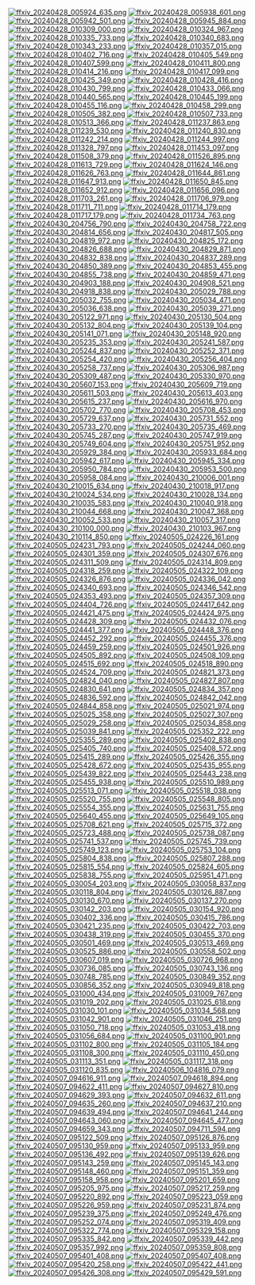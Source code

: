 [![ffxiv_20240428_005924_635.png](./image_e_thumb/ffxiv_20240428_005924_635.png.thumb.jpg)](./image_e/ffxiv_20240428_005924_635.png) 
[![ffxiv_20240428_005938_601.png](./image_e_thumb/ffxiv_20240428_005938_601.png.thumb.jpg)](./image_e/ffxiv_20240428_005938_601.png) 
[![ffxiv_20240428_005942_501.png](./image_e_thumb/ffxiv_20240428_005942_501.png.thumb.jpg)](./image_e/ffxiv_20240428_005942_501.png) 
[![ffxiv_20240428_005945_884.png](./image_e_thumb/ffxiv_20240428_005945_884.png.thumb.jpg)](./image_e/ffxiv_20240428_005945_884.png) 
[![ffxiv_20240428_010309_000.png](./image_e_thumb/ffxiv_20240428_010309_000.png.thumb.jpg)](./image_e/ffxiv_20240428_010309_000.png) 
[![ffxiv_20240428_010324_967.png](./image_e_thumb/ffxiv_20240428_010324_967.png.thumb.jpg)](./image_e/ffxiv_20240428_010324_967.png) 
[![ffxiv_20240428_010335_733.png](./image_e_thumb/ffxiv_20240428_010335_733.png.thumb.jpg)](./image_e/ffxiv_20240428_010335_733.png) 
[![ffxiv_20240428_010340_683.png](./image_e_thumb/ffxiv_20240428_010340_683.png.thumb.jpg)](./image_e/ffxiv_20240428_010340_683.png) 
[![ffxiv_20240428_010343_233.png](./image_e_thumb/ffxiv_20240428_010343_233.png.thumb.jpg)](./image_e/ffxiv_20240428_010343_233.png) 
[![ffxiv_20240428_010357_015.png](./image_e_thumb/ffxiv_20240428_010357_015.png.thumb.jpg)](./image_e/ffxiv_20240428_010357_015.png) 
[![ffxiv_20240428_010402_716.png](./image_e_thumb/ffxiv_20240428_010402_716.png.thumb.jpg)](./image_e/ffxiv_20240428_010402_716.png) 
[![ffxiv_20240428_010405_549.png](./image_e_thumb/ffxiv_20240428_010405_549.png.thumb.jpg)](./image_e/ffxiv_20240428_010405_549.png) 
[![ffxiv_20240428_010407_599.png](./image_e_thumb/ffxiv_20240428_010407_599.png.thumb.jpg)](./image_e/ffxiv_20240428_010407_599.png) 
[![ffxiv_20240428_010411_800.png](./image_e_thumb/ffxiv_20240428_010411_800.png.thumb.jpg)](./image_e/ffxiv_20240428_010411_800.png) 
[![ffxiv_20240428_010414_216.png](./image_e_thumb/ffxiv_20240428_010414_216.png.thumb.jpg)](./image_e/ffxiv_20240428_010414_216.png) 
[![ffxiv_20240428_010417_099.png](./image_e_thumb/ffxiv_20240428_010417_099.png.thumb.jpg)](./image_e/ffxiv_20240428_010417_099.png) 
[![ffxiv_20240428_010425_349.png](./image_e_thumb/ffxiv_20240428_010425_349.png.thumb.jpg)](./image_e/ffxiv_20240428_010425_349.png) 
[![ffxiv_20240428_010428_416.png](./image_e_thumb/ffxiv_20240428_010428_416.png.thumb.jpg)](./image_e/ffxiv_20240428_010428_416.png) 
[![ffxiv_20240428_010430_799.png](./image_e_thumb/ffxiv_20240428_010430_799.png.thumb.jpg)](./image_e/ffxiv_20240428_010430_799.png) 
[![ffxiv_20240428_010433_066.png](./image_e_thumb/ffxiv_20240428_010433_066.png.thumb.jpg)](./image_e/ffxiv_20240428_010433_066.png) 
[![ffxiv_20240428_010440_565.png](./image_e_thumb/ffxiv_20240428_010440_565.png.thumb.jpg)](./image_e/ffxiv_20240428_010440_565.png) 
[![ffxiv_20240428_010445_199.png](./image_e_thumb/ffxiv_20240428_010445_199.png.thumb.jpg)](./image_e/ffxiv_20240428_010445_199.png) 
[![ffxiv_20240428_010455_116.png](./image_e_thumb/ffxiv_20240428_010455_116.png.thumb.jpg)](./image_e/ffxiv_20240428_010455_116.png) 
[![ffxiv_20240428_010458_299.png](./image_e_thumb/ffxiv_20240428_010458_299.png.thumb.jpg)](./image_e/ffxiv_20240428_010458_299.png) 
[![ffxiv_20240428_010505_382.png](./image_e_thumb/ffxiv_20240428_010505_382.png.thumb.jpg)](./image_e/ffxiv_20240428_010505_382.png) 
[![ffxiv_20240428_010507_733.png](./image_e_thumb/ffxiv_20240428_010507_733.png.thumb.jpg)](./image_e/ffxiv_20240428_010507_733.png) 
[![ffxiv_20240428_010513_366.png](./image_e_thumb/ffxiv_20240428_010513_366.png.thumb.jpg)](./image_e/ffxiv_20240428_010513_366.png) 
[![ffxiv_20240428_011237_863.png](./image_e_thumb/ffxiv_20240428_011237_863.png.thumb.jpg)](./image_e/ffxiv_20240428_011237_863.png) 
[![ffxiv_20240428_011239_530.png](./image_e_thumb/ffxiv_20240428_011239_530.png.thumb.jpg)](./image_e/ffxiv_20240428_011239_530.png) 
[![ffxiv_20240428_011240_830.png](./image_e_thumb/ffxiv_20240428_011240_830.png.thumb.jpg)](./image_e/ffxiv_20240428_011240_830.png) 
[![ffxiv_20240428_011242_214.png](./image_e_thumb/ffxiv_20240428_011242_214.png.thumb.jpg)](./image_e/ffxiv_20240428_011242_214.png) 
[![ffxiv_20240428_011244_997.png](./image_e_thumb/ffxiv_20240428_011244_997.png.thumb.jpg)](./image_e/ffxiv_20240428_011244_997.png) 
[![ffxiv_20240428_011328_797.png](./image_e_thumb/ffxiv_20240428_011328_797.png.thumb.jpg)](./image_e/ffxiv_20240428_011328_797.png) 
[![ffxiv_20240428_011453_097.png](./image_e_thumb/ffxiv_20240428_011453_097.png.thumb.jpg)](./image_e/ffxiv_20240428_011453_097.png) 
[![ffxiv_20240428_011508_379.png](./image_e_thumb/ffxiv_20240428_011508_379.png.thumb.jpg)](./image_e/ffxiv_20240428_011508_379.png) 
[![ffxiv_20240428_011526_895.png](./image_e_thumb/ffxiv_20240428_011526_895.png.thumb.jpg)](./image_e/ffxiv_20240428_011526_895.png) 
[![ffxiv_20240428_011613_729.png](./image_e_thumb/ffxiv_20240428_011613_729.png.thumb.jpg)](./image_e/ffxiv_20240428_011613_729.png) 
[![ffxiv_20240428_011624_146.png](./image_e_thumb/ffxiv_20240428_011624_146.png.thumb.jpg)](./image_e/ffxiv_20240428_011624_146.png) 
[![ffxiv_20240428_011626_763.png](./image_e_thumb/ffxiv_20240428_011626_763.png.thumb.jpg)](./image_e/ffxiv_20240428_011626_763.png) 
[![ffxiv_20240428_011644_861.png](./image_e_thumb/ffxiv_20240428_011644_861.png.thumb.jpg)](./image_e/ffxiv_20240428_011644_861.png) 
[![ffxiv_20240428_011647_913.png](./image_e_thumb/ffxiv_20240428_011647_913.png.thumb.jpg)](./image_e/ffxiv_20240428_011647_913.png) 
[![ffxiv_20240428_011650_845.png](./image_e_thumb/ffxiv_20240428_011650_845.png.thumb.jpg)](./image_e/ffxiv_20240428_011650_845.png) 
[![ffxiv_20240428_011652_912.png](./image_e_thumb/ffxiv_20240428_011652_912.png.thumb.jpg)](./image_e/ffxiv_20240428_011652_912.png) 
[![ffxiv_20240428_011656_096.png](./image_e_thumb/ffxiv_20240428_011656_096.png.thumb.jpg)](./image_e/ffxiv_20240428_011656_096.png) 
[![ffxiv_20240428_011703_261.png](./image_e_thumb/ffxiv_20240428_011703_261.png.thumb.jpg)](./image_e/ffxiv_20240428_011703_261.png) 
[![ffxiv_20240428_011706_979.png](./image_e_thumb/ffxiv_20240428_011706_979.png.thumb.jpg)](./image_e/ffxiv_20240428_011706_979.png) 
[![ffxiv_20240428_011711_711.png](./image_e_thumb/ffxiv_20240428_011711_711.png.thumb.jpg)](./image_e/ffxiv_20240428_011711_711.png) 
[![ffxiv_20240428_011714_179.png](./image_e_thumb/ffxiv_20240428_011714_179.png.thumb.jpg)](./image_e/ffxiv_20240428_011714_179.png) 
[![ffxiv_20240428_011717_179.png](./image_e_thumb/ffxiv_20240428_011717_179.png.thumb.jpg)](./image_e/ffxiv_20240428_011717_179.png) 
[![ffxiv_20240428_011734_763.png](./image_e_thumb/ffxiv_20240428_011734_763.png.thumb.jpg)](./image_e/ffxiv_20240428_011734_763.png) 
[![ffxiv_20240430_204756_790.png](./image_e_thumb/ffxiv_20240430_204756_790.png.thumb.jpg)](./image_e/ffxiv_20240430_204756_790.png) 
[![ffxiv_20240430_204758_722.png](./image_e_thumb/ffxiv_20240430_204758_722.png.thumb.jpg)](./image_e/ffxiv_20240430_204758_722.png) 
[![ffxiv_20240430_204814_656.png](./image_e_thumb/ffxiv_20240430_204814_656.png.thumb.jpg)](./image_e/ffxiv_20240430_204814_656.png) 
[![ffxiv_20240430_204817_505.png](./image_e_thumb/ffxiv_20240430_204817_505.png.thumb.jpg)](./image_e/ffxiv_20240430_204817_505.png) 
[![ffxiv_20240430_204819_972.png](./image_e_thumb/ffxiv_20240430_204819_972.png.thumb.jpg)](./image_e/ffxiv_20240430_204819_972.png) 
[![ffxiv_20240430_204825_172.png](./image_e_thumb/ffxiv_20240430_204825_172.png.thumb.jpg)](./image_e/ffxiv_20240430_204825_172.png) 
[![ffxiv_20240430_204826_688.png](./image_e_thumb/ffxiv_20240430_204826_688.png.thumb.jpg)](./image_e/ffxiv_20240430_204826_688.png) 
[![ffxiv_20240430_204829_871.png](./image_e_thumb/ffxiv_20240430_204829_871.png.thumb.jpg)](./image_e/ffxiv_20240430_204829_871.png) 
[![ffxiv_20240430_204832_838.png](./image_e_thumb/ffxiv_20240430_204832_838.png.thumb.jpg)](./image_e/ffxiv_20240430_204832_838.png) 
[![ffxiv_20240430_204837_289.png](./image_e_thumb/ffxiv_20240430_204837_289.png.thumb.jpg)](./image_e/ffxiv_20240430_204837_289.png) 
[![ffxiv_20240430_204850_389.png](./image_e_thumb/ffxiv_20240430_204850_389.png.thumb.jpg)](./image_e/ffxiv_20240430_204850_389.png) 
[![ffxiv_20240430_204853_455.png](./image_e_thumb/ffxiv_20240430_204853_455.png.thumb.jpg)](./image_e/ffxiv_20240430_204853_455.png) 
[![ffxiv_20240430_204855_738.png](./image_e_thumb/ffxiv_20240430_204855_738.png.thumb.jpg)](./image_e/ffxiv_20240430_204855_738.png) 
[![ffxiv_20240430_204859_471.png](./image_e_thumb/ffxiv_20240430_204859_471.png.thumb.jpg)](./image_e/ffxiv_20240430_204859_471.png) 
[![ffxiv_20240430_204903_188.png](./image_e_thumb/ffxiv_20240430_204903_188.png.thumb.jpg)](./image_e/ffxiv_20240430_204903_188.png) 
[![ffxiv_20240430_204908_521.png](./image_e_thumb/ffxiv_20240430_204908_521.png.thumb.jpg)](./image_e/ffxiv_20240430_204908_521.png) 
[![ffxiv_20240430_204918_838.png](./image_e_thumb/ffxiv_20240430_204918_838.png.thumb.jpg)](./image_e/ffxiv_20240430_204918_838.png) 
[![ffxiv_20240430_205029_788.png](./image_e_thumb/ffxiv_20240430_205029_788.png.thumb.jpg)](./image_e/ffxiv_20240430_205029_788.png) 
[![ffxiv_20240430_205032_755.png](./image_e_thumb/ffxiv_20240430_205032_755.png.thumb.jpg)](./image_e/ffxiv_20240430_205032_755.png) 
[![ffxiv_20240430_205034_471.png](./image_e_thumb/ffxiv_20240430_205034_471.png.thumb.jpg)](./image_e/ffxiv_20240430_205034_471.png) 
[![ffxiv_20240430_205036_638.png](./image_e_thumb/ffxiv_20240430_205036_638.png.thumb.jpg)](./image_e/ffxiv_20240430_205036_638.png) 
[![ffxiv_20240430_205039_271.png](./image_e_thumb/ffxiv_20240430_205039_271.png.thumb.jpg)](./image_e/ffxiv_20240430_205039_271.png) 
[![ffxiv_20240430_205122_971.png](./image_e_thumb/ffxiv_20240430_205122_971.png.thumb.jpg)](./image_e/ffxiv_20240430_205122_971.png) 
[![ffxiv_20240430_205130_504.png](./image_e_thumb/ffxiv_20240430_205130_504.png.thumb.jpg)](./image_e/ffxiv_20240430_205130_504.png) 
[![ffxiv_20240430_205132_804.png](./image_e_thumb/ffxiv_20240430_205132_804.png.thumb.jpg)](./image_e/ffxiv_20240430_205132_804.png) 
[![ffxiv_20240430_205139_104.png](./image_e_thumb/ffxiv_20240430_205139_104.png.thumb.jpg)](./image_e/ffxiv_20240430_205139_104.png) 
[![ffxiv_20240430_205141_071.png](./image_e_thumb/ffxiv_20240430_205141_071.png.thumb.jpg)](./image_e/ffxiv_20240430_205141_071.png) 
[![ffxiv_20240430_205148_920.png](./image_e_thumb/ffxiv_20240430_205148_920.png.thumb.jpg)](./image_e/ffxiv_20240430_205148_920.png) 
[![ffxiv_20240430_205235_353.png](./image_e_thumb/ffxiv_20240430_205235_353.png.thumb.jpg)](./image_e/ffxiv_20240430_205235_353.png) 
[![ffxiv_20240430_205241_587.png](./image_e_thumb/ffxiv_20240430_205241_587.png.thumb.jpg)](./image_e/ffxiv_20240430_205241_587.png) 
[![ffxiv_20240430_205244_837.png](./image_e_thumb/ffxiv_20240430_205244_837.png.thumb.jpg)](./image_e/ffxiv_20240430_205244_837.png) 
[![ffxiv_20240430_205252_371.png](./image_e_thumb/ffxiv_20240430_205252_371.png.thumb.jpg)](./image_e/ffxiv_20240430_205252_371.png) 
[![ffxiv_20240430_205254_420.png](./image_e_thumb/ffxiv_20240430_205254_420.png.thumb.jpg)](./image_e/ffxiv_20240430_205254_420.png) 
[![ffxiv_20240430_205256_404.png](./image_e_thumb/ffxiv_20240430_205256_404.png.thumb.jpg)](./image_e/ffxiv_20240430_205256_404.png) 
[![ffxiv_20240430_205258_737.png](./image_e_thumb/ffxiv_20240430_205258_737.png.thumb.jpg)](./image_e/ffxiv_20240430_205258_737.png) 
[![ffxiv_20240430_205306_987.png](./image_e_thumb/ffxiv_20240430_205306_987.png.thumb.jpg)](./image_e/ffxiv_20240430_205306_987.png) 
[![ffxiv_20240430_205309_487.png](./image_e_thumb/ffxiv_20240430_205309_487.png.thumb.jpg)](./image_e/ffxiv_20240430_205309_487.png) 
[![ffxiv_20240430_205330_970.png](./image_e_thumb/ffxiv_20240430_205330_970.png.thumb.jpg)](./image_e/ffxiv_20240430_205330_970.png) 
[![ffxiv_20240430_205607_153.png](./image_e_thumb/ffxiv_20240430_205607_153.png.thumb.jpg)](./image_e/ffxiv_20240430_205607_153.png) 
[![ffxiv_20240430_205609_719.png](./image_e_thumb/ffxiv_20240430_205609_719.png.thumb.jpg)](./image_e/ffxiv_20240430_205609_719.png) 
[![ffxiv_20240430_205611_503.png](./image_e_thumb/ffxiv_20240430_205611_503.png.thumb.jpg)](./image_e/ffxiv_20240430_205611_503.png) 
[![ffxiv_20240430_205613_403.png](./image_e_thumb/ffxiv_20240430_205613_403.png.thumb.jpg)](./image_e/ffxiv_20240430_205613_403.png) 
[![ffxiv_20240430_205615_237.png](./image_e_thumb/ffxiv_20240430_205615_237.png.thumb.jpg)](./image_e/ffxiv_20240430_205615_237.png) 
[![ffxiv_20240430_205616_970.png](./image_e_thumb/ffxiv_20240430_205616_970.png.thumb.jpg)](./image_e/ffxiv_20240430_205616_970.png) 
[![ffxiv_20240430_205702_770.png](./image_e_thumb/ffxiv_20240430_205702_770.png.thumb.jpg)](./image_e/ffxiv_20240430_205702_770.png) 
[![ffxiv_20240430_205708_453.png](./image_e_thumb/ffxiv_20240430_205708_453.png.thumb.jpg)](./image_e/ffxiv_20240430_205708_453.png) 
[![ffxiv_20240430_205729_637.png](./image_e_thumb/ffxiv_20240430_205729_637.png.thumb.jpg)](./image_e/ffxiv_20240430_205729_637.png) 
[![ffxiv_20240430_205731_552.png](./image_e_thumb/ffxiv_20240430_205731_552.png.thumb.jpg)](./image_e/ffxiv_20240430_205731_552.png) 
[![ffxiv_20240430_205733_270.png](./image_e_thumb/ffxiv_20240430_205733_270.png.thumb.jpg)](./image_e/ffxiv_20240430_205733_270.png) 
[![ffxiv_20240430_205735_469.png](./image_e_thumb/ffxiv_20240430_205735_469.png.thumb.jpg)](./image_e/ffxiv_20240430_205735_469.png) 
[![ffxiv_20240430_205745_287.png](./image_e_thumb/ffxiv_20240430_205745_287.png.thumb.jpg)](./image_e/ffxiv_20240430_205745_287.png) 
[![ffxiv_20240430_205747_919.png](./image_e_thumb/ffxiv_20240430_205747_919.png.thumb.jpg)](./image_e/ffxiv_20240430_205747_919.png) 
[![ffxiv_20240430_205749_604.png](./image_e_thumb/ffxiv_20240430_205749_604.png.thumb.jpg)](./image_e/ffxiv_20240430_205749_604.png) 
[![ffxiv_20240430_205751_952.png](./image_e_thumb/ffxiv_20240430_205751_952.png.thumb.jpg)](./image_e/ffxiv_20240430_205751_952.png) 
[![ffxiv_20240430_205929_384.png](./image_e_thumb/ffxiv_20240430_205929_384.png.thumb.jpg)](./image_e/ffxiv_20240430_205929_384.png) 
[![ffxiv_20240430_205933_684.png](./image_e_thumb/ffxiv_20240430_205933_684.png.thumb.jpg)](./image_e/ffxiv_20240430_205933_684.png) 
[![ffxiv_20240430_205942_617.png](./image_e_thumb/ffxiv_20240430_205942_617.png.thumb.jpg)](./image_e/ffxiv_20240430_205942_617.png) 
[![ffxiv_20240430_205945_334.png](./image_e_thumb/ffxiv_20240430_205945_334.png.thumb.jpg)](./image_e/ffxiv_20240430_205945_334.png) 
[![ffxiv_20240430_205950_784.png](./image_e_thumb/ffxiv_20240430_205950_784.png.thumb.jpg)](./image_e/ffxiv_20240430_205950_784.png) 
[![ffxiv_20240430_205953_500.png](./image_e_thumb/ffxiv_20240430_205953_500.png.thumb.jpg)](./image_e/ffxiv_20240430_205953_500.png) 
[![ffxiv_20240430_205958_084.png](./image_e_thumb/ffxiv_20240430_205958_084.png.thumb.jpg)](./image_e/ffxiv_20240430_205958_084.png) 
[![ffxiv_20240430_210006_001.png](./image_e_thumb/ffxiv_20240430_210006_001.png.thumb.jpg)](./image_e/ffxiv_20240430_210006_001.png) 
[![ffxiv_20240430_210015_634.png](./image_e_thumb/ffxiv_20240430_210015_634.png.thumb.jpg)](./image_e/ffxiv_20240430_210015_634.png) 
[![ffxiv_20240430_210018_917.png](./image_e_thumb/ffxiv_20240430_210018_917.png.thumb.jpg)](./image_e/ffxiv_20240430_210018_917.png) 
[![ffxiv_20240430_210024_534.png](./image_e_thumb/ffxiv_20240430_210024_534.png.thumb.jpg)](./image_e/ffxiv_20240430_210024_534.png) 
[![ffxiv_20240430_210028_134.png](./image_e_thumb/ffxiv_20240430_210028_134.png.thumb.jpg)](./image_e/ffxiv_20240430_210028_134.png) 
[![ffxiv_20240430_210035_583.png](./image_e_thumb/ffxiv_20240430_210035_583.png.thumb.jpg)](./image_e/ffxiv_20240430_210035_583.png) 
[![ffxiv_20240430_210040_918.png](./image_e_thumb/ffxiv_20240430_210040_918.png.thumb.jpg)](./image_e/ffxiv_20240430_210040_918.png) 
[![ffxiv_20240430_210044_668.png](./image_e_thumb/ffxiv_20240430_210044_668.png.thumb.jpg)](./image_e/ffxiv_20240430_210044_668.png) 
[![ffxiv_20240430_210047_368.png](./image_e_thumb/ffxiv_20240430_210047_368.png.thumb.jpg)](./image_e/ffxiv_20240430_210047_368.png) 
[![ffxiv_20240430_210052_533.png](./image_e_thumb/ffxiv_20240430_210052_533.png.thumb.jpg)](./image_e/ffxiv_20240430_210052_533.png) 
[![ffxiv_20240430_210057_317.png](./image_e_thumb/ffxiv_20240430_210057_317.png.thumb.jpg)](./image_e/ffxiv_20240430_210057_317.png) 
[![ffxiv_20240430_210100_000.png](./image_e_thumb/ffxiv_20240430_210100_000.png.thumb.jpg)](./image_e/ffxiv_20240430_210100_000.png) 
[![ffxiv_20240430_210103_967.png](./image_e_thumb/ffxiv_20240430_210103_967.png.thumb.jpg)](./image_e/ffxiv_20240430_210103_967.png) 
[![ffxiv_20240430_210114_850.png](./image_e_thumb/ffxiv_20240430_210114_850.png.thumb.jpg)](./image_e/ffxiv_20240430_210114_850.png) 
[![ffxiv_20240505_024226_161.png](./image_e_thumb/ffxiv_20240505_024226_161.png.thumb.jpg)](./image_e/ffxiv_20240505_024226_161.png) 
[![ffxiv_20240505_024231_793.png](./image_e_thumb/ffxiv_20240505_024231_793.png.thumb.jpg)](./image_e/ffxiv_20240505_024231_793.png) 
[![ffxiv_20240505_024244_060.png](./image_e_thumb/ffxiv_20240505_024244_060.png.thumb.jpg)](./image_e/ffxiv_20240505_024244_060.png) 
[![ffxiv_20240505_024301_359.png](./image_e_thumb/ffxiv_20240505_024301_359.png.thumb.jpg)](./image_e/ffxiv_20240505_024301_359.png) 
[![ffxiv_20240505_024307_676.png](./image_e_thumb/ffxiv_20240505_024307_676.png.thumb.jpg)](./image_e/ffxiv_20240505_024307_676.png) 
[![ffxiv_20240505_024311_509.png](./image_e_thumb/ffxiv_20240505_024311_509.png.thumb.jpg)](./image_e/ffxiv_20240505_024311_509.png) 
[![ffxiv_20240505_024314_809.png](./image_e_thumb/ffxiv_20240505_024314_809.png.thumb.jpg)](./image_e/ffxiv_20240505_024314_809.png) 
[![ffxiv_20240505_024318_259.png](./image_e_thumb/ffxiv_20240505_024318_259.png.thumb.jpg)](./image_e/ffxiv_20240505_024318_259.png) 
[![ffxiv_20240505_024322_109.png](./image_e_thumb/ffxiv_20240505_024322_109.png.thumb.jpg)](./image_e/ffxiv_20240505_024322_109.png) 
[![ffxiv_20240505_024326_876.png](./image_e_thumb/ffxiv_20240505_024326_876.png.thumb.jpg)](./image_e/ffxiv_20240505_024326_876.png) 
[![ffxiv_20240505_024336_042.png](./image_e_thumb/ffxiv_20240505_024336_042.png.thumb.jpg)](./image_e/ffxiv_20240505_024336_042.png) 
[![ffxiv_20240505_024340_693.png](./image_e_thumb/ffxiv_20240505_024340_693.png.thumb.jpg)](./image_e/ffxiv_20240505_024340_693.png) 
[![ffxiv_20240505_024346_542.png](./image_e_thumb/ffxiv_20240505_024346_542.png.thumb.jpg)](./image_e/ffxiv_20240505_024346_542.png) 
[![ffxiv_20240505_024353_493.png](./image_e_thumb/ffxiv_20240505_024353_493.png.thumb.jpg)](./image_e/ffxiv_20240505_024353_493.png) 
[![ffxiv_20240505_024357_309.png](./image_e_thumb/ffxiv_20240505_024357_309.png.thumb.jpg)](./image_e/ffxiv_20240505_024357_309.png) 
[![ffxiv_20240505_024404_726.png](./image_e_thumb/ffxiv_20240505_024404_726.png.thumb.jpg)](./image_e/ffxiv_20240505_024404_726.png) 
[![ffxiv_20240505_024417_642.png](./image_e_thumb/ffxiv_20240505_024417_642.png.thumb.jpg)](./image_e/ffxiv_20240505_024417_642.png) 
[![ffxiv_20240505_024421_475.png](./image_e_thumb/ffxiv_20240505_024421_475.png.thumb.jpg)](./image_e/ffxiv_20240505_024421_475.png) 
[![ffxiv_20240505_024424_975.png](./image_e_thumb/ffxiv_20240505_024424_975.png.thumb.jpg)](./image_e/ffxiv_20240505_024424_975.png) 
[![ffxiv_20240505_024428_309.png](./image_e_thumb/ffxiv_20240505_024428_309.png.thumb.jpg)](./image_e/ffxiv_20240505_024428_309.png) 
[![ffxiv_20240505_024432_076.png](./image_e_thumb/ffxiv_20240505_024432_076.png.thumb.jpg)](./image_e/ffxiv_20240505_024432_076.png) 
[![ffxiv_20240505_024441_377.png](./image_e_thumb/ffxiv_20240505_024441_377.png.thumb.jpg)](./image_e/ffxiv_20240505_024441_377.png) 
[![ffxiv_20240505_024448_376.png](./image_e_thumb/ffxiv_20240505_024448_376.png.thumb.jpg)](./image_e/ffxiv_20240505_024448_376.png) 
[![ffxiv_20240505_024452_292.png](./image_e_thumb/ffxiv_20240505_024452_292.png.thumb.jpg)](./image_e/ffxiv_20240505_024452_292.png) 
[![ffxiv_20240505_024455_376.png](./image_e_thumb/ffxiv_20240505_024455_376.png.thumb.jpg)](./image_e/ffxiv_20240505_024455_376.png) 
[![ffxiv_20240505_024459_259.png](./image_e_thumb/ffxiv_20240505_024459_259.png.thumb.jpg)](./image_e/ffxiv_20240505_024459_259.png) 
[![ffxiv_20240505_024501_926.png](./image_e_thumb/ffxiv_20240505_024501_926.png.thumb.jpg)](./image_e/ffxiv_20240505_024501_926.png) 
[![ffxiv_20240505_024505_892.png](./image_e_thumb/ffxiv_20240505_024505_892.png.thumb.jpg)](./image_e/ffxiv_20240505_024505_892.png) 
[![ffxiv_20240505_024508_109.png](./image_e_thumb/ffxiv_20240505_024508_109.png.thumb.jpg)](./image_e/ffxiv_20240505_024508_109.png) 
[![ffxiv_20240505_024515_692.png](./image_e_thumb/ffxiv_20240505_024515_692.png.thumb.jpg)](./image_e/ffxiv_20240505_024515_692.png) 
[![ffxiv_20240505_024518_890.png](./image_e_thumb/ffxiv_20240505_024518_890.png.thumb.jpg)](./image_e/ffxiv_20240505_024518_890.png) 
[![ffxiv_20240505_024524_709.png](./image_e_thumb/ffxiv_20240505_024524_709.png.thumb.jpg)](./image_e/ffxiv_20240505_024524_709.png) 
[![ffxiv_20240505_024821_373.png](./image_e_thumb/ffxiv_20240505_024821_373.png.thumb.jpg)](./image_e/ffxiv_20240505_024821_373.png) 
[![ffxiv_20240505_024824_040.png](./image_e_thumb/ffxiv_20240505_024824_040.png.thumb.jpg)](./image_e/ffxiv_20240505_024824_040.png) 
[![ffxiv_20240505_024827_807.png](./image_e_thumb/ffxiv_20240505_024827_807.png.thumb.jpg)](./image_e/ffxiv_20240505_024827_807.png) 
[![ffxiv_20240505_024830_641.png](./image_e_thumb/ffxiv_20240505_024830_641.png.thumb.jpg)](./image_e/ffxiv_20240505_024830_641.png) 
[![ffxiv_20240505_024834_357.png](./image_e_thumb/ffxiv_20240505_024834_357.png.thumb.jpg)](./image_e/ffxiv_20240505_024834_357.png) 
[![ffxiv_20240505_024836_592.png](./image_e_thumb/ffxiv_20240505_024836_592.png.thumb.jpg)](./image_e/ffxiv_20240505_024836_592.png) 
[![ffxiv_20240505_024842_042.png](./image_e_thumb/ffxiv_20240505_024842_042.png.thumb.jpg)](./image_e/ffxiv_20240505_024842_042.png) 
[![ffxiv_20240505_024844_858.png](./image_e_thumb/ffxiv_20240505_024844_858.png.thumb.jpg)](./image_e/ffxiv_20240505_024844_858.png) 
[![ffxiv_20240505_025021_974.png](./image_e_thumb/ffxiv_20240505_025021_974.png.thumb.jpg)](./image_e/ffxiv_20240505_025021_974.png) 
[![ffxiv_20240505_025025_358.png](./image_e_thumb/ffxiv_20240505_025025_358.png.thumb.jpg)](./image_e/ffxiv_20240505_025025_358.png) 
[![ffxiv_20240505_025027_307.png](./image_e_thumb/ffxiv_20240505_025027_307.png.thumb.jpg)](./image_e/ffxiv_20240505_025027_307.png) 
[![ffxiv_20240505_025029_258.png](./image_e_thumb/ffxiv_20240505_025029_258.png.thumb.jpg)](./image_e/ffxiv_20240505_025029_258.png) 
[![ffxiv_20240505_025034_858.png](./image_e_thumb/ffxiv_20240505_025034_858.png.thumb.jpg)](./image_e/ffxiv_20240505_025034_858.png) 
[![ffxiv_20240505_025039_841.png](./image_e_thumb/ffxiv_20240505_025039_841.png.thumb.jpg)](./image_e/ffxiv_20240505_025039_841.png) 
[![ffxiv_20240505_025352_222.png](./image_e_thumb/ffxiv_20240505_025352_222.png.thumb.jpg)](./image_e/ffxiv_20240505_025352_222.png) 
[![ffxiv_20240505_025355_289.png](./image_e_thumb/ffxiv_20240505_025355_289.png.thumb.jpg)](./image_e/ffxiv_20240505_025355_289.png) 
[![ffxiv_20240505_025402_838.png](./image_e_thumb/ffxiv_20240505_025402_838.png.thumb.jpg)](./image_e/ffxiv_20240505_025402_838.png) 
[![ffxiv_20240505_025405_740.png](./image_e_thumb/ffxiv_20240505_025405_740.png.thumb.jpg)](./image_e/ffxiv_20240505_025405_740.png) 
[![ffxiv_20240505_025408_572.png](./image_e_thumb/ffxiv_20240505_025408_572.png.thumb.jpg)](./image_e/ffxiv_20240505_025408_572.png) 
[![ffxiv_20240505_025415_289.png](./image_e_thumb/ffxiv_20240505_025415_289.png.thumb.jpg)](./image_e/ffxiv_20240505_025415_289.png) 
[![ffxiv_20240505_025426_355.png](./image_e_thumb/ffxiv_20240505_025426_355.png.thumb.jpg)](./image_e/ffxiv_20240505_025426_355.png) 
[![ffxiv_20240505_025428_672.png](./image_e_thumb/ffxiv_20240505_025428_672.png.thumb.jpg)](./image_e/ffxiv_20240505_025428_672.png) 
[![ffxiv_20240505_025435_955.png](./image_e_thumb/ffxiv_20240505_025435_955.png.thumb.jpg)](./image_e/ffxiv_20240505_025435_955.png) 
[![ffxiv_20240505_025439_822.png](./image_e_thumb/ffxiv_20240505_025439_822.png.thumb.jpg)](./image_e/ffxiv_20240505_025439_822.png) 
[![ffxiv_20240505_025443_238.png](./image_e_thumb/ffxiv_20240505_025443_238.png.thumb.jpg)](./image_e/ffxiv_20240505_025443_238.png) 
[![ffxiv_20240505_025455_938.png](./image_e_thumb/ffxiv_20240505_025455_938.png.thumb.jpg)](./image_e/ffxiv_20240505_025455_938.png) 
[![ffxiv_20240505_025510_989.png](./image_e_thumb/ffxiv_20240505_025510_989.png.thumb.jpg)](./image_e/ffxiv_20240505_025510_989.png) 
[![ffxiv_20240505_025513_071.png](./image_e_thumb/ffxiv_20240505_025513_071.png.thumb.jpg)](./image_e/ffxiv_20240505_025513_071.png) 
[![ffxiv_20240505_025518_038.png](./image_e_thumb/ffxiv_20240505_025518_038.png.thumb.jpg)](./image_e/ffxiv_20240505_025518_038.png) 
[![ffxiv_20240505_025520_755.png](./image_e_thumb/ffxiv_20240505_025520_755.png.thumb.jpg)](./image_e/ffxiv_20240505_025520_755.png) 
[![ffxiv_20240505_025548_805.png](./image_e_thumb/ffxiv_20240505_025548_805.png.thumb.jpg)](./image_e/ffxiv_20240505_025548_805.png) 
[![ffxiv_20240505_025554_355.png](./image_e_thumb/ffxiv_20240505_025554_355.png.thumb.jpg)](./image_e/ffxiv_20240505_025554_355.png) 
[![ffxiv_20240505_025631_755.png](./image_e_thumb/ffxiv_20240505_025631_755.png.thumb.jpg)](./image_e/ffxiv_20240505_025631_755.png) 
[![ffxiv_20240505_025640_455.png](./image_e_thumb/ffxiv_20240505_025640_455.png.thumb.jpg)](./image_e/ffxiv_20240505_025640_455.png) 
[![ffxiv_20240505_025649_105.png](./image_e_thumb/ffxiv_20240505_025649_105.png.thumb.jpg)](./image_e/ffxiv_20240505_025649_105.png) 
[![ffxiv_20240505_025708_621.png](./image_e_thumb/ffxiv_20240505_025708_621.png.thumb.jpg)](./image_e/ffxiv_20240505_025708_621.png) 
[![ffxiv_20240505_025715_372.png](./image_e_thumb/ffxiv_20240505_025715_372.png.thumb.jpg)](./image_e/ffxiv_20240505_025715_372.png) 
[![ffxiv_20240505_025723_488.png](./image_e_thumb/ffxiv_20240505_025723_488.png.thumb.jpg)](./image_e/ffxiv_20240505_025723_488.png) 
[![ffxiv_20240505_025738_087.png](./image_e_thumb/ffxiv_20240505_025738_087.png.thumb.jpg)](./image_e/ffxiv_20240505_025738_087.png) 
[![ffxiv_20240505_025741_537.png](./image_e_thumb/ffxiv_20240505_025741_537.png.thumb.jpg)](./image_e/ffxiv_20240505_025741_537.png) 
[![ffxiv_20240505_025745_739.png](./image_e_thumb/ffxiv_20240505_025745_739.png.thumb.jpg)](./image_e/ffxiv_20240505_025745_739.png) 
[![ffxiv_20240505_025749_123.png](./image_e_thumb/ffxiv_20240505_025749_123.png.thumb.jpg)](./image_e/ffxiv_20240505_025749_123.png) 
[![ffxiv_20240505_025753_104.png](./image_e_thumb/ffxiv_20240505_025753_104.png.thumb.jpg)](./image_e/ffxiv_20240505_025753_104.png) 
[![ffxiv_20240505_025804_838.png](./image_e_thumb/ffxiv_20240505_025804_838.png.thumb.jpg)](./image_e/ffxiv_20240505_025804_838.png) 
[![ffxiv_20240505_025807_288.png](./image_e_thumb/ffxiv_20240505_025807_288.png.thumb.jpg)](./image_e/ffxiv_20240505_025807_288.png) 
[![ffxiv_20240505_025815_554.png](./image_e_thumb/ffxiv_20240505_025815_554.png.thumb.jpg)](./image_e/ffxiv_20240505_025815_554.png) 
[![ffxiv_20240505_025824_605.png](./image_e_thumb/ffxiv_20240505_025824_605.png.thumb.jpg)](./image_e/ffxiv_20240505_025824_605.png) 
[![ffxiv_20240505_025838_755.png](./image_e_thumb/ffxiv_20240505_025838_755.png.thumb.jpg)](./image_e/ffxiv_20240505_025838_755.png) 
[![ffxiv_20240505_025951_471.png](./image_e_thumb/ffxiv_20240505_025951_471.png.thumb.jpg)](./image_e/ffxiv_20240505_025951_471.png) 
[![ffxiv_20240505_030054_203.png](./image_e_thumb/ffxiv_20240505_030054_203.png.thumb.jpg)](./image_e/ffxiv_20240505_030054_203.png) 
[![ffxiv_20240505_030058_837.png](./image_e_thumb/ffxiv_20240505_030058_837.png.thumb.jpg)](./image_e/ffxiv_20240505_030058_837.png) 
[![ffxiv_20240505_030118_804.png](./image_e_thumb/ffxiv_20240505_030118_804.png.thumb.jpg)](./image_e/ffxiv_20240505_030118_804.png) 
[![ffxiv_20240505_030126_887.png](./image_e_thumb/ffxiv_20240505_030126_887.png.thumb.jpg)](./image_e/ffxiv_20240505_030126_887.png) 
[![ffxiv_20240505_030130_670.png](./image_e_thumb/ffxiv_20240505_030130_670.png.thumb.jpg)](./image_e/ffxiv_20240505_030130_670.png) 
[![ffxiv_20240505_030137_270.png](./image_e_thumb/ffxiv_20240505_030137_270.png.thumb.jpg)](./image_e/ffxiv_20240505_030137_270.png) 
[![ffxiv_20240505_030142_203.png](./image_e_thumb/ffxiv_20240505_030142_203.png.thumb.jpg)](./image_e/ffxiv_20240505_030142_203.png) 
[![ffxiv_20240505_030154_920.png](./image_e_thumb/ffxiv_20240505_030154_920.png.thumb.jpg)](./image_e/ffxiv_20240505_030154_920.png) 
[![ffxiv_20240505_030402_336.png](./image_e_thumb/ffxiv_20240505_030402_336.png.thumb.jpg)](./image_e/ffxiv_20240505_030402_336.png) 
[![ffxiv_20240505_030415_786.png](./image_e_thumb/ffxiv_20240505_030415_786.png.thumb.jpg)](./image_e/ffxiv_20240505_030415_786.png) 
[![ffxiv_20240505_030421_235.png](./image_e_thumb/ffxiv_20240505_030421_235.png.thumb.jpg)](./image_e/ffxiv_20240505_030421_235.png) 
[![ffxiv_20240505_030422_703.png](./image_e_thumb/ffxiv_20240505_030422_703.png.thumb.jpg)](./image_e/ffxiv_20240505_030422_703.png) 
[![ffxiv_20240505_030438_319.png](./image_e_thumb/ffxiv_20240505_030438_319.png.thumb.jpg)](./image_e/ffxiv_20240505_030438_319.png) 
[![ffxiv_20240505_030455_370.png](./image_e_thumb/ffxiv_20240505_030455_370.png.thumb.jpg)](./image_e/ffxiv_20240505_030455_370.png) 
[![ffxiv_20240505_030501_469.png](./image_e_thumb/ffxiv_20240505_030501_469.png.thumb.jpg)](./image_e/ffxiv_20240505_030501_469.png) 
[![ffxiv_20240505_030513_469.png](./image_e_thumb/ffxiv_20240505_030513_469.png.thumb.jpg)](./image_e/ffxiv_20240505_030513_469.png) 
[![ffxiv_20240505_030525_886.png](./image_e_thumb/ffxiv_20240505_030525_886.png.thumb.jpg)](./image_e/ffxiv_20240505_030525_886.png) 
[![ffxiv_20240505_030558_502.png](./image_e_thumb/ffxiv_20240505_030558_502.png.thumb.jpg)](./image_e/ffxiv_20240505_030558_502.png) 
[![ffxiv_20240505_030607_019.png](./image_e_thumb/ffxiv_20240505_030607_019.png.thumb.jpg)](./image_e/ffxiv_20240505_030607_019.png) 
[![ffxiv_20240505_030726_968.png](./image_e_thumb/ffxiv_20240505_030726_968.png.thumb.jpg)](./image_e/ffxiv_20240505_030726_968.png) 
[![ffxiv_20240505_030736_085.png](./image_e_thumb/ffxiv_20240505_030736_085.png.thumb.jpg)](./image_e/ffxiv_20240505_030736_085.png) 
[![ffxiv_20240505_030743_136.png](./image_e_thumb/ffxiv_20240505_030743_136.png.thumb.jpg)](./image_e/ffxiv_20240505_030743_136.png) 
[![ffxiv_20240505_030748_785.png](./image_e_thumb/ffxiv_20240505_030748_785.png.thumb.jpg)](./image_e/ffxiv_20240505_030748_785.png) 
[![ffxiv_20240505_030849_352.png](./image_e_thumb/ffxiv_20240505_030849_352.png.thumb.jpg)](./image_e/ffxiv_20240505_030849_352.png) 
[![ffxiv_20240505_030856_352.png](./image_e_thumb/ffxiv_20240505_030856_352.png.thumb.jpg)](./image_e/ffxiv_20240505_030856_352.png) 
[![ffxiv_20240505_030949_818.png](./image_e_thumb/ffxiv_20240505_030949_818.png.thumb.jpg)](./image_e/ffxiv_20240505_030949_818.png) 
[![ffxiv_20240505_031000_434.png](./image_e_thumb/ffxiv_20240505_031000_434.png.thumb.jpg)](./image_e/ffxiv_20240505_031000_434.png) 
[![ffxiv_20240505_031009_767.png](./image_e_thumb/ffxiv_20240505_031009_767.png.thumb.jpg)](./image_e/ffxiv_20240505_031009_767.png) 
[![ffxiv_20240505_031019_202.png](./image_e_thumb/ffxiv_20240505_031019_202.png.thumb.jpg)](./image_e/ffxiv_20240505_031019_202.png) 
[![ffxiv_20240505_031025_618.png](./image_e_thumb/ffxiv_20240505_031025_618.png.thumb.jpg)](./image_e/ffxiv_20240505_031025_618.png) 
[![ffxiv_20240505_031030_101.png](./image_e_thumb/ffxiv_20240505_031030_101.png.thumb.jpg)](./image_e/ffxiv_20240505_031030_101.png) 
[![ffxiv_20240505_031034_568.png](./image_e_thumb/ffxiv_20240505_031034_568.png.thumb.jpg)](./image_e/ffxiv_20240505_031034_568.png) 
[![ffxiv_20240505_031042_901.png](./image_e_thumb/ffxiv_20240505_031042_901.png.thumb.jpg)](./image_e/ffxiv_20240505_031042_901.png) 
[![ffxiv_20240505_031046_251.png](./image_e_thumb/ffxiv_20240505_031046_251.png.thumb.jpg)](./image_e/ffxiv_20240505_031046_251.png) 
[![ffxiv_20240505_031050_718.png](./image_e_thumb/ffxiv_20240505_031050_718.png.thumb.jpg)](./image_e/ffxiv_20240505_031050_718.png) 
[![ffxiv_20240505_031053_418.png](./image_e_thumb/ffxiv_20240505_031053_418.png.thumb.jpg)](./image_e/ffxiv_20240505_031053_418.png) 
[![ffxiv_20240505_031056_684.png](./image_e_thumb/ffxiv_20240505_031056_684.png.thumb.jpg)](./image_e/ffxiv_20240505_031056_684.png) 
[![ffxiv_20240505_031100_901.png](./image_e_thumb/ffxiv_20240505_031100_901.png.thumb.jpg)](./image_e/ffxiv_20240505_031100_901.png) 
[![ffxiv_20240505_031102_800.png](./image_e_thumb/ffxiv_20240505_031102_800.png.thumb.jpg)](./image_e/ffxiv_20240505_031102_800.png) 
[![ffxiv_20240505_031105_184.png](./image_e_thumb/ffxiv_20240505_031105_184.png.thumb.jpg)](./image_e/ffxiv_20240505_031105_184.png) 
[![ffxiv_20240505_031108_300.png](./image_e_thumb/ffxiv_20240505_031108_300.png.thumb.jpg)](./image_e/ffxiv_20240505_031108_300.png) 
[![ffxiv_20240505_031110_450.png](./image_e_thumb/ffxiv_20240505_031110_450.png.thumb.jpg)](./image_e/ffxiv_20240505_031110_450.png) 
[![ffxiv_20240505_031113_351.png](./image_e_thumb/ffxiv_20240505_031113_351.png.thumb.jpg)](./image_e/ffxiv_20240505_031113_351.png) 
[![ffxiv_20240505_031117_318.png](./image_e_thumb/ffxiv_20240505_031117_318.png.thumb.jpg)](./image_e/ffxiv_20240505_031117_318.png) 
[![ffxiv_20240505_031120_835.png](./image_e_thumb/ffxiv_20240505_031120_835.png.thumb.jpg)](./image_e/ffxiv_20240505_031120_835.png) 
[![ffxiv_20240506_104816_079.png](./image_e_thumb/ffxiv_20240506_104816_079.png.thumb.jpg)](./image_e/ffxiv_20240506_104816_079.png) 
[![ffxiv_20240507_094616_911.png](./image_e_thumb/ffxiv_20240507_094616_911.png.thumb.jpg)](./image_e/ffxiv_20240507_094616_911.png) 
[![ffxiv_20240507_094618_894.png](./image_e_thumb/ffxiv_20240507_094618_894.png.thumb.jpg)](./image_e/ffxiv_20240507_094618_894.png) 
[![ffxiv_20240507_094622_411.png](./image_e_thumb/ffxiv_20240507_094622_411.png.thumb.jpg)](./image_e/ffxiv_20240507_094622_411.png) 
[![ffxiv_20240507_094627_810.png](./image_e_thumb/ffxiv_20240507_094627_810.png.thumb.jpg)](./image_e/ffxiv_20240507_094627_810.png) 
[![ffxiv_20240507_094629_393.png](./image_e_thumb/ffxiv_20240507_094629_393.png.thumb.jpg)](./image_e/ffxiv_20240507_094629_393.png) 
[![ffxiv_20240507_094632_611.png](./image_e_thumb/ffxiv_20240507_094632_611.png.thumb.jpg)](./image_e/ffxiv_20240507_094632_611.png) 
[![ffxiv_20240507_094635_260.png](./image_e_thumb/ffxiv_20240507_094635_260.png.thumb.jpg)](./image_e/ffxiv_20240507_094635_260.png) 
[![ffxiv_20240507_094637_210.png](./image_e_thumb/ffxiv_20240507_094637_210.png.thumb.jpg)](./image_e/ffxiv_20240507_094637_210.png) 
[![ffxiv_20240507_094639_494.png](./image_e_thumb/ffxiv_20240507_094639_494.png.thumb.jpg)](./image_e/ffxiv_20240507_094639_494.png) 
[![ffxiv_20240507_094641_244.png](./image_e_thumb/ffxiv_20240507_094641_244.png.thumb.jpg)](./image_e/ffxiv_20240507_094641_244.png) 
[![ffxiv_20240507_094643_060.png](./image_e_thumb/ffxiv_20240507_094643_060.png.thumb.jpg)](./image_e/ffxiv_20240507_094643_060.png) 
[![ffxiv_20240507_094645_477.png](./image_e_thumb/ffxiv_20240507_094645_477.png.thumb.jpg)](./image_e/ffxiv_20240507_094645_477.png) 
[![ffxiv_20240507_094659_343.png](./image_e_thumb/ffxiv_20240507_094659_343.png.thumb.jpg)](./image_e/ffxiv_20240507_094659_343.png) 
[![ffxiv_20240507_094711_594.png](./image_e_thumb/ffxiv_20240507_094711_594.png.thumb.jpg)](./image_e/ffxiv_20240507_094711_594.png) 
[![ffxiv_20240507_095122_509.png](./image_e_thumb/ffxiv_20240507_095122_509.png.thumb.jpg)](./image_e/ffxiv_20240507_095122_509.png) 
[![ffxiv_20240507_095126_876.png](./image_e_thumb/ffxiv_20240507_095126_876.png.thumb.jpg)](./image_e/ffxiv_20240507_095126_876.png) 
[![ffxiv_20240507_095130_959.png](./image_e_thumb/ffxiv_20240507_095130_959.png.thumb.jpg)](./image_e/ffxiv_20240507_095130_959.png) 
[![ffxiv_20240507_095133_959.png](./image_e_thumb/ffxiv_20240507_095133_959.png.thumb.jpg)](./image_e/ffxiv_20240507_095133_959.png) 
[![ffxiv_20240507_095136_492.png](./image_e_thumb/ffxiv_20240507_095136_492.png.thumb.jpg)](./image_e/ffxiv_20240507_095136_492.png) 
[![ffxiv_20240507_095139_626.png](./image_e_thumb/ffxiv_20240507_095139_626.png.thumb.jpg)](./image_e/ffxiv_20240507_095139_626.png) 
[![ffxiv_20240507_095143_259.png](./image_e_thumb/ffxiv_20240507_095143_259.png.thumb.jpg)](./image_e/ffxiv_20240507_095143_259.png) 
[![ffxiv_20240507_095145_143.png](./image_e_thumb/ffxiv_20240507_095145_143.png.thumb.jpg)](./image_e/ffxiv_20240507_095145_143.png) 
[![ffxiv_20240507_095148_460.png](./image_e_thumb/ffxiv_20240507_095148_460.png.thumb.jpg)](./image_e/ffxiv_20240507_095148_460.png) 
[![ffxiv_20240507_095151_359.png](./image_e_thumb/ffxiv_20240507_095151_359.png.thumb.jpg)](./image_e/ffxiv_20240507_095151_359.png) 
[![ffxiv_20240507_095158_958.png](./image_e_thumb/ffxiv_20240507_095158_958.png.thumb.jpg)](./image_e/ffxiv_20240507_095158_958.png) 
[![ffxiv_20240507_095201_659.png](./image_e_thumb/ffxiv_20240507_095201_659.png.thumb.jpg)](./image_e/ffxiv_20240507_095201_659.png) 
[![ffxiv_20240507_095205_975.png](./image_e_thumb/ffxiv_20240507_095205_975.png.thumb.jpg)](./image_e/ffxiv_20240507_095205_975.png) 
[![ffxiv_20240507_095217_259.png](./image_e_thumb/ffxiv_20240507_095217_259.png.thumb.jpg)](./image_e/ffxiv_20240507_095217_259.png) 
[![ffxiv_20240507_095220_892.png](./image_e_thumb/ffxiv_20240507_095220_892.png.thumb.jpg)](./image_e/ffxiv_20240507_095220_892.png) 
[![ffxiv_20240507_095223_059.png](./image_e_thumb/ffxiv_20240507_095223_059.png.thumb.jpg)](./image_e/ffxiv_20240507_095223_059.png) 
[![ffxiv_20240507_095226_959.png](./image_e_thumb/ffxiv_20240507_095226_959.png.thumb.jpg)](./image_e/ffxiv_20240507_095226_959.png) 
[![ffxiv_20240507_095231_874.png](./image_e_thumb/ffxiv_20240507_095231_874.png.thumb.jpg)](./image_e/ffxiv_20240507_095231_874.png) 
[![ffxiv_20240507_095239_375.png](./image_e_thumb/ffxiv_20240507_095239_375.png.thumb.jpg)](./image_e/ffxiv_20240507_095239_375.png) 
[![ffxiv_20240507_095249_476.png](./image_e_thumb/ffxiv_20240507_095249_476.png.thumb.jpg)](./image_e/ffxiv_20240507_095249_476.png) 
[![ffxiv_20240507_095252_074.png](./image_e_thumb/ffxiv_20240507_095252_074.png.thumb.jpg)](./image_e/ffxiv_20240507_095252_074.png) 
[![ffxiv_20240507_095319_409.png](./image_e_thumb/ffxiv_20240507_095319_409.png.thumb.jpg)](./image_e/ffxiv_20240507_095319_409.png) 
[![ffxiv_20240507_095322_774.png](./image_e_thumb/ffxiv_20240507_095322_774.png.thumb.jpg)](./image_e/ffxiv_20240507_095322_774.png) 
[![ffxiv_20240507_095329_158.png](./image_e_thumb/ffxiv_20240507_095329_158.png.thumb.jpg)](./image_e/ffxiv_20240507_095329_158.png) 
[![ffxiv_20240507_095335_842.png](./image_e_thumb/ffxiv_20240507_095335_842.png.thumb.jpg)](./image_e/ffxiv_20240507_095335_842.png) 
[![ffxiv_20240507_095339_442.png](./image_e_thumb/ffxiv_20240507_095339_442.png.thumb.jpg)](./image_e/ffxiv_20240507_095339_442.png) 
[![ffxiv_20240507_095357_992.png](./image_e_thumb/ffxiv_20240507_095357_992.png.thumb.jpg)](./image_e/ffxiv_20240507_095357_992.png) 
[![ffxiv_20240507_095359_808.png](./image_e_thumb/ffxiv_20240507_095359_808.png.thumb.jpg)](./image_e/ffxiv_20240507_095359_808.png) 
[![ffxiv_20240507_095401_408.png](./image_e_thumb/ffxiv_20240507_095401_408.png.thumb.jpg)](./image_e/ffxiv_20240507_095401_408.png) 
[![ffxiv_20240507_095407_408.png](./image_e_thumb/ffxiv_20240507_095407_408.png.thumb.jpg)](./image_e/ffxiv_20240507_095407_408.png) 
[![ffxiv_20240507_095420_258.png](./image_e_thumb/ffxiv_20240507_095420_258.png.thumb.jpg)](./image_e/ffxiv_20240507_095420_258.png) 
[![ffxiv_20240507_095422_441.png](./image_e_thumb/ffxiv_20240507_095422_441.png.thumb.jpg)](./image_e/ffxiv_20240507_095422_441.png) 
[![ffxiv_20240507_095426_308.png](./image_e_thumb/ffxiv_20240507_095426_308.png.thumb.jpg)](./image_e/ffxiv_20240507_095426_308.png) 
[![ffxiv_20240507_095429_591.png](./image_e_thumb/ffxiv_20240507_095429_591.png.thumb.jpg)](./image_e/ffxiv_20240507_095429_591.png) 
